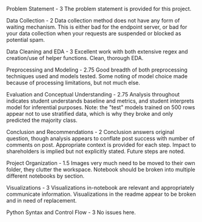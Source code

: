 Problem Statement - 3
The problem statement is provided for this project.

Data Collection - 2
Data collection method does not have any form of waiting mechanism. This is either bad for the endpoint server, or bad for your data collection when your requests are suspended or blocked as potential spam.

Data Cleaning and EDA - 3
Excellent work with both extensive regex and creation/use of helper functions. Clean, thorough EDA.

Preprocessing and Modeling - 2.75
Good breadth of both preprocessing techniques used and models tested. Some noting of model choice made because of processing limitations, but not much else.

Evaluation and Conceptual Understanding - 2.75
Analysis throughout indicates student understands baseline and metrics, and student interprets model for inferential purposes. Note: the "test" models trained on 500 rows appear not to use stratified data, which is why they broke and only predicted the majority class.

Conclusion and Recommendations - 2
Conclusion answers original question, though analysis appears to conflate post success with number of comments on post. Appropriate context is provided for each step. Impact to shareholders is implied but not explicitly stated. Future steps are noted.

Project Organization - 1.5
Images very much need to be moved to their own folder, they clutter the workspace. Notebook should be broken into multiple different notebooks by section.

Visualizations - 3
Visualizations in-notebook are relevant and appropriately communicate information. Visualizations in the readme appear to be broken and in need of replacement.

Python Syntax and Control Flow - 3
No issues here.
